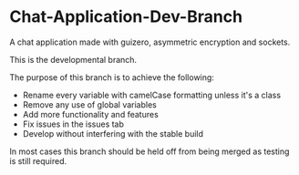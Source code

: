# Chat-Application-Dev-Branch
A chat application made with guizero, asymmetric encryption and sockets.

This is the developmental branch. 

The purpose of this branch is to achieve the following:
- Rename every variable with camelCase formatting unless it's a class
- Remove any use of global variables
- Add more functionality and features 
- Fix issues in the issues tab
- Develop without interfering with the stable build

In most cases this branch should be held off from being merged as testing is still required.






